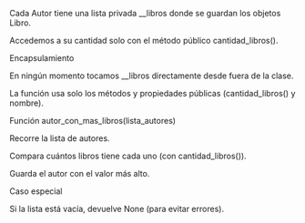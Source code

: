 Cada Autor tiene una lista privada __libros donde se guardan los objetos Libro.

Accedemos a su cantidad solo con el método público cantidad_libros().

Encapsulamiento

En ningún momento tocamos __libros directamente desde fuera de la clase.

La función usa solo los métodos y propiedades públicas (cantidad_libros() y nombre).

Función autor_con_mas_libros(lista_autores)

Recorre la lista de autores.

Compara cuántos libros tiene cada uno (con cantidad_libros()).

Guarda el autor con el valor más alto.

Caso especial

Si la lista está vacía, devuelve None (para evitar errores).